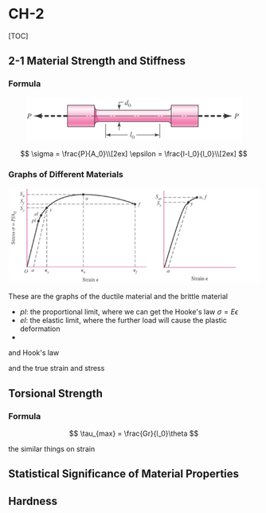 # CH-2

[TOC]

## 2-1 Material Strength and Stiffness

### Formula

<div align = center><img src = "/assets/CH2-1.png"></div>

$$
\sigma = \frac{P}{A_0}\\[2ex]
\epsilon = \frac{l-l_0}{l_0}\\[2ex]
$$

### Graphs of Different Materials

<div align = center><img src = "/assets/CH2-2.png"></div>

These are the graphs of the ductile material and the brittle material

- $pl$: the proportional limit, where we can get the Hooke's law
    $\sigma = E\epsilon$
- $el$: the elastic limit, where the further load will cause the plastic deformation
- 

and Hook's law

and the true strain and stress

## Torsional Strength

### Formula

$$
\tau_{max} = \frac{Gr}{l_0}\theta
$$

the similar things on strain

## Statistical Significance of Material Properties

## Hardness
